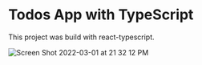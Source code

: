 # Todos App with TypeScript

This project was build with react-typescript.

![Screen Shot 2022-03-01 at 21 32 12 PM](https://user-images.githubusercontent.com/76161992/156228351-621478d5-05fd-4f6e-b066-2b98374315ba.png)
